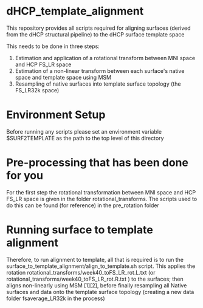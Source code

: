 # dHCP_template_alignment

This repository provides all scripts required for aligning surfaces (derived from the dHCP structural pipeline) to the dHCP surface template space

This needs to be done in three steps:

1) Estimation and application of a rotational transform between MNI space and HCP FS_LR space
2) Estimation of a non-linear transform between each surface's native space and template space using MSM
3) Resampling of native surfaces into template surface topology (the FS_LR32k space) 

# Environment Setup
Before running any scripts please set an environment variable $SURF2TEMPLATE as the path to the top level of this directory

# Pre-processing that has been done for you
For the first step the rotational transformation between MNI space and HCP FS_LR space is given in the folder rotational_transforms. The scripts used to do this can be found (for reference) in the  pre_rotation folder

# Running surface to template alignment

Therefore, to run alignment to template, all that is required is to run the surface_to_template_alignment/align_to_template.sh script. This applies the rotation rotational_transforms/week40_toFS_LR_rot.L.txt (or rotational_transforms/week40_toFS_LR_rot.R.txt ) to the surfaces; then aligns non-linearly using MSM [1][2], before finally resampling all Native surfaces and data onto the template surface topology (creating a new data folder fsaverage_LR32k in the process)
